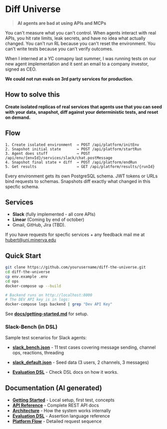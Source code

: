 # Diff Universe

> **AI agents are bad at using APIs and MCPs**

 You can't measure what you can't control. When agents interact with real APIs, you hit rate limits, leak secrets, and have no idea what actually changed. You can't run RL because you can't reset the environment. You can't write tests because you can't verify outcomes. 

 When I interned at a YC comapny last summer, I was running tests on our new agent implementation and it sent an email to a company investor, signed as CEO. 

**We could not run evals on 3rd party services for production.**

## How to solve this

**Create isolated replicas of real services that agents use that you can seed with your data, snapshot, diff against your deterministic tests, and reset on demand.**


## Flow

```
1. Create isolated environment  → POST /api/platform/initEnv
2. Snapshot initial state       → POST /api/platform/startRun
3. Agent does stuff             → POST /api/env/{envId}/services/slack/chat.postMessage
4. Snapshot final state + diff  → POST /api/platform/endRun
5. Get results                  → GET /api/platform/results/{runId}
```

Every environment gets its own PostgreSQL schema. JWT tokens or URLs bind requests to schemas. Snapshots diff exactly what changed in this specfic schema.

## Services

- **Slack** (fully implemented - all core APIs)
- **Linear** (Coming by end of october)
- Gmail, GitHub, Jira (TBD). 

If you have requests for specfic services + any feedback mail me at hubert@uni.minerva.edu

## Quick Start

```bash
git clone https://github.com/yourusername/diff-the-universe.git
cd diff-the-universe
cp env.example .env
cd ops
docker-compose up --build

# Backend runs on http://localhost:8000
# The DEV API key is in logs:
docker-compose logs backend | grep "Dev API Key"
```

See **[docs/getting-started.md](docs/getting-started.md)** for setup.


### Slack-Bench (in DSL)
Sample test scenarios for Slack agents:
- **[slack_bench.json](examples/slack/testsuites/slack_bench.json)** - 11 test cases covering message sending, channel ops, reactions, threading
- **[slack_default.json](examples/slack/seeds/slack_default.json)** - Seed data (3 users, 2 channels, 3 messages)

- **[Evaluation DSL](docs/evaluation-dsl.md)** - Check DSL docs on how it works.


## Documentation (AI generated)

- **[Getting Started](docs/getting-started.md)** - Local setup, first test, concepts
- **[API Reference](docs/api-reference.md)** - Complete REST API docs
- **[Architecture](docs/architecture.md)** - How the system works internally
- **[Evaluation DSL](docs/evaluation-dsl.md)** - Assertion language reference
- **[Platform Flow](docs/platform-rest-flow.md)** - Detailed request sequence


